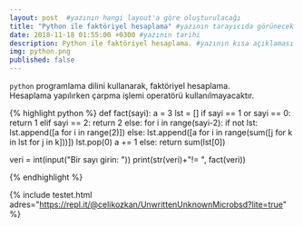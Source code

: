 ```yaml
---
layout: post  #yazının hangi layout'a göre oluşturulacağı
title: "Python ile faktöriyel hesaplama" #yazının tarayıcıda görünecek başlığı
date: 2018-11-18 01:55:00 +0300 #yazının tarihi
description: Python ile faktöriyel hesaplama. #yazının kısa açıklaması
img: python.png
published: false
---
```



`python` programlama dilini kullanarak, faktöriyel hesaplama. <br>
Hesaplama yapılırken çarpma işlemi operatörü kullanılmayacaktır.


{% highlight python %}
def fact(sayi):
    a = 3
    lst = []
    if sayi == 1 or sayi == 0:
        return 1
    elif sayi == 2:
        return 2
    else:
        for i in range(sayi-2):
            if not lst:
                lst.append([a for i in range(2)])
            else:
                lst.append([a for i in range(sum([j for k in lst for j in k]))])
                lst.pop(0)
            a += 1
        else:
            return sum(lst[0])
 
veri = int(input("Bir sayı girin: "))
print(str(veri)+"!= ", fact(veri))

{% endhighlight %}



{% include testet.html adres="https://repl.it/@celikozkan/UnwrittenUnknownMicrobsd?lite=true" %}

